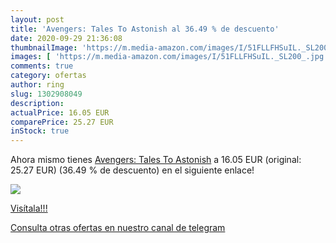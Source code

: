 ```yaml
---
layout: post
title: 'Avengers: Tales To Astonish al 36.49 % de descuento'
date: 2020-09-29 21:36:08
thumbnailImage: 'https://m.media-amazon.com/images/I/51FLLFHSuIL._SL200_.jpg'
images: [ 'https://m.media-amazon.com/images/I/51FLLFHSuIL._SL200_.jpg' ]
comments: true
category: ofertas
author: ring
slug: 1302908049
description:
actualPrice: 16.05 EUR
comparePrice: 25.27 EUR
inStock: true
---
```


Ahora mismo tienes [Avengers: Tales To Astonish](https://www.amazon.es/dp/1302908049/?tag=redken-21) a 16.05 EUR (original: 25.27 EUR) (36.49 %  de descuento) en el siguiente enlace!

[![](https://m.media-amazon.com/images/I/51FLLFHSuIL._SL200_.jpg)](https://www.amazon.es/dp/1302908049/?tag=redken-21)

[Visítala!!!](https://www.amazon.es/dp/1302908049/?tag=redken-21)

[Consulta otras ofertas en nuestro canal de telegram](https://t.me/s/ofertas25)
